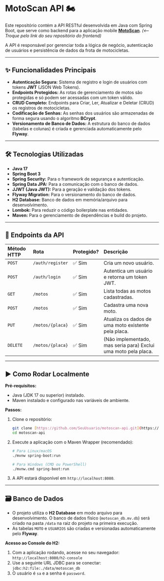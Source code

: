 # MotoScan API 🏍️

Este repositório contém a API RESTful desenvolvida em Java com Spring Boot, que serve como backend para a aplicação mobile **[MotoScan](https://github.com/SeuUsuario/motoscan-mobile)**. *(<-- Troque pelo link do seu repositório do frontend)*

A API é responsável por gerenciar toda a lógica de negócio, autenticação de usuários e persistência de dados da frota de motocicletas.

---

## ✨ Funcionalidades Principais

-   **Autenticação Segura:** Sistema de registro e login de usuários com tokens **JWT** (JSON Web Tokens).
-   **Endpoints Protegidos:** As rotas de gerenciamento de motos são protegidas e só podem ser acessadas com um token válido.
-   **CRUD Completo:** Endpoints para Criar, Ler, Atualizar e Deletar (CRUD) os registros de motocicletas.
-   **Codificação de Senhas:** As senhas dos usuários são armazenadas de forma segura usando o algoritmo **BCrypt**.
-   **Versionamento de Banco de Dados:** A estrutura do banco de dados (tabelas e colunas) é criada e gerenciada automaticamente pelo **Flyway**.

---

## 🛠️ Tecnologias Utilizadas

-   **Java 17**
-   **Spring Boot 3**
-   **Spring Security:** Para o framework de segurança e autenticação.
-   **Spring Data JPA:** Para a comunicação com o banco de dados.
-   **JJWT (Java JWT):** Para a geração e validação dos tokens.
-   **Flyway Migration:** Para o versionamento do banco de dados.
-   **H2 Database:** Banco de dados em memória/arquivo para desenvolvimento.
-   **Lombok:** Para reduzir o código boilerplate nas entidades.
-   **Maven:** Para o gerenciamento de dependências e build do projeto.

---

## 🚀 Endpoints da API

| Método HTTP | Rota                     | Protegido? | Descrição                                               |
| :---------- | :----------------------- | :--------- | :-------------------------------------------------------- |
| `POST`      | `/auth/register`         | ✅ Sim    | Cria um novo usuário.                                     |
| `POST`      | `/auth/login`            | ✅ Sim     | Autentica um usuário e retorna um token JWT.              |
| `GET`       | `/motos`                 | ✅ Sim     | Lista todas as motos cadastradas.                         |
| `POST`      | `/motos`                 | ✅ Sim     | Cadastra uma nova moto.                                   |
| `PUT`       | `/motos/{placa}`         | ✅ Sim     | Atualiza os dados de uma moto existente pela placa.       |
| `DELETE`    | `/motos/{placa}`         | ✅ Sim     | (Não implementado, mas seria para) Exclui uma moto pela placa. |

---

## ▶️ Como Rodar Localmente

**Pré-requisitos:**
-   Java (JDK 17 ou superior) instalado.
-   Maven instalado e configurado nas variáveis de ambiente.

**Passos:**

1.  Clone o repositório:
    ```bash
    git clone [https://github.com/SeuUsuario/motoscan-api.git](https://github.com/SeuUsuario/motoscan-api.git)
    cd motoscan-api
    ```

2.  Execute a aplicação com o Maven Wrapper (recomendado):
    ```bash
    # Para Linux/macOS
    ./mvnw spring-boot:run

    # Para Windows (CMD ou PowerShell)
    ./mvnw.cmd spring-boot:run
    ```

3.  A API estará disponível em `http://localhost:8080`.

---

## 🗃️ Banco de Dados

-   O projeto utiliza o **H2 Database** em modo arquivo para desenvolvimento. O banco de dados físico (`motoscan_db.mv.db`) será criado na pasta `/data` na raiz do projeto na primeira execução.
-   As tabelas `MOTO` e `USUARIOS` são criadas e versionadas automaticamente pelo **Flyway**.

**Acesso ao Console do H2:**
1.  Com a aplicação rodando, acesse no seu navegador: `http://localhost:8080/h2-console`
2.  Use a seguinte URL JDBC para se conectar: `jdbc:h2:file:./data/motoscan_db`
3.  O usuário é `sa` e a senha é `password`.
